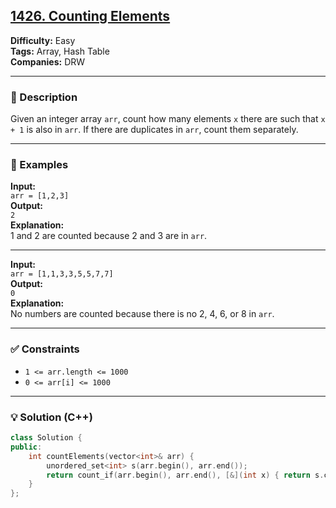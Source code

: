 ## [1426. Counting Elements](https://leetcode.com/problems/counting-elements/)

**Difficulty:** Easy  
**Tags:** Array, Hash Table  
**Companies:** DRW

---

### 📝 Description

Given an integer array `arr`, count how many elements `x` there are such that `x + 1` is also in `arr`. If there are duplicates in `arr`, count them separately.

---

### 📘 Examples

**Input:**  
`arr = [1,2,3]`  
**Output:**  
`2`  
**Explanation:**  
1 and 2 are counted because 2 and 3 are in `arr`.

---

**Input:**  
`arr = [1,1,3,3,5,5,7,7]`  
**Output:**  
`0`  
**Explanation:**  
No numbers are counted because there is no 2, 4, 6, or 8 in `arr`.

---

### ✅ Constraints

- `1 <= arr.length <= 1000`
- `0 <= arr[i] <= 1000`

---

### 💡 Solution (C++)

```cpp
class Solution {
public:
    int countElements(vector<int>& arr) {
        unordered_set<int> s(arr.begin(), arr.end());
        return count_if(arr.begin(), arr.end(), [&](int x) { return s.count(x + 1); });
    }
};
```
